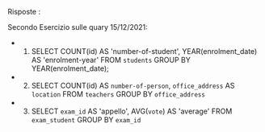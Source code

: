 Risposte :

Secondo Esercizio sulle quary 15/12/2021:
- 1) SELECT COUNT(id) AS 'number-of-student', YEAR(enrolment_date) AS 'enrolment-year'
FROM `students`
GROUP BY YEAR(enrolment_date);

- 2) SELECT COUNT(id) AS `number-of-person`,  `office_address` AS `location`
FROM `teachers` 
GROUP BY `office_address`

- 3) SELECT `exam_id` AS 'appello', AVG(`vote`) AS 'average'
FROM `exam_student`
GROUP BY `exam_id`